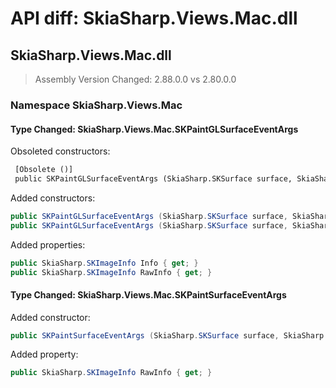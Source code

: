 # API diff: SkiaSharp.Views.Mac.dll

## SkiaSharp.Views.Mac.dll

> Assembly Version Changed: 2.88.0.0 vs 2.80.0.0

### Namespace SkiaSharp.Views.Mac

#### Type Changed: SkiaSharp.Views.Mac.SKPaintGLSurfaceEventArgs

Obsoleted constructors:

```diff
 [Obsolete ()]
 public SKPaintGLSurfaceEventArgs (SkiaSharp.SKSurface surface, SkiaSharp.GRBackendRenderTarget renderTarget, SkiaSharp.GRSurfaceOrigin origin, SkiaSharp.SKColorType colorType, SkiaSharp.GRGlFramebufferInfo glInfo);
```

Added constructors:

```csharp
public SKPaintGLSurfaceEventArgs (SkiaSharp.SKSurface surface, SkiaSharp.GRBackendRenderTarget renderTarget, SkiaSharp.GRSurfaceOrigin origin, SkiaSharp.SKImageInfo info);
public SKPaintGLSurfaceEventArgs (SkiaSharp.SKSurface surface, SkiaSharp.GRBackendRenderTarget renderTarget, SkiaSharp.GRSurfaceOrigin origin, SkiaSharp.SKImageInfo info, SkiaSharp.SKImageInfo rawInfo);
```

Added properties:

```csharp
public SkiaSharp.SKImageInfo Info { get; }
public SkiaSharp.SKImageInfo RawInfo { get; }
```


#### Type Changed: SkiaSharp.Views.Mac.SKPaintSurfaceEventArgs

Added constructor:

```csharp
public SKPaintSurfaceEventArgs (SkiaSharp.SKSurface surface, SkiaSharp.SKImageInfo info, SkiaSharp.SKImageInfo rawInfo);
```

Added property:

```csharp
public SkiaSharp.SKImageInfo RawInfo { get; }
```



